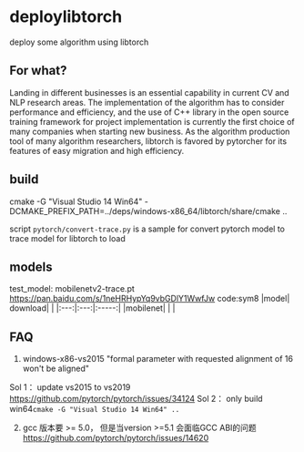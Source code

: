 # deploylibtorch
deploy some algorithm using libtorch

## For what?
Landing in different businesses is an essential capability in current CV and NLP research areas. The implementation of the algorithm has to consider performance and efficiency, and the use of C++ library in the open source training framework for project implementation is currently the first choice of many companies when starting new business. As the algorithm production tool of many algorithm researchers, libtorch is favored by pytorcher for its features of easy migration and high efficiency.


## build

cmake -G "Visual Studio 14 Win64" -DCMAKE_PREFIX_PATH=../deps/windows-x86_64/libtorch/share/cmake ..

script `pytorch/convert-trace.py` is a sample for convert pytorch model to trace model for libtorch to load

## models

test_model: mobilenetv2-trace.pt https://pan.baidu.com/s/1neHRHypYq9vbGDlY1WwfJw  code:sym8
|model| download| |
|:---:|:---:|:-----:|
|mobilenet| | |

## FAQ
1. windows-x86-vs2015 "formal parameter with requested alignment of 16 won't be aligned"

Sol 1： update vs2015 to vs2019 https://github.com/pytorch/pytorch/issues/34124
Sol 2： only build win64`cmake -G "Visual Studio 14 Win64" ..`

2. gcc 版本要 >= 5.0， 但是当version >=5.1 会面临GCC ABI的问题
https://github.com/pytorch/pytorch/issues/14620
